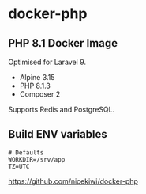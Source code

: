 # docker-php

## PHP 8.1 Docker Image

Optimised for Laravel 9.

- Alpine 3.15
- PHP 8.1.3
- Composer 2

Supports Redis and PostgreSQL.

## Build ENV variables

```
# Defaults
WORKDIR=/srv/app
TZ=UTC
```

https://github.com/nicekiwi/docker-php
